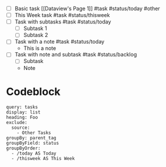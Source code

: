 - [ ] Basic task [[Dataview's Page 1]] #task #status/today #other
- [ ] This Week task #task #status/thisweek
- [ ] Task with subtasks #task #status/today 
	- [ ] Subtask 1
	- [ ] Subtask 2
- [ ] Task with a note #task #status/today 
	- This is a note
- [ ] Task with note and subtask #task #status/backlog
	- [ ] Subtask
	- Note

# Codeblock

```minion
query: tasks
display: list
heading: Foo
exclude:
  source:
    - Other Tasks
groupBy: parent_tag
groupByField: status
groupByOrder:
  - /today AS Today
  - /thisweek AS This Week
```
